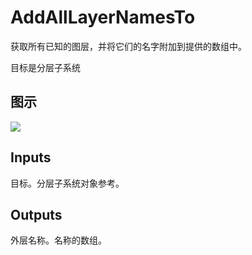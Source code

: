 # AddAllLayerNamesTo

获取所有已知的图层，并将它们的名字附加到提供的数组中。

目标是分层子系统

## 图示

![]($-20221218-19373143.png)

## Inputs

目标。分层子系统对象参考。  

## Outputs

外层名称。名称的数组。
